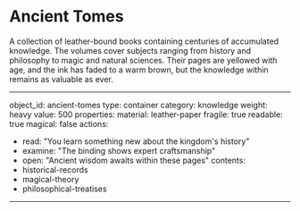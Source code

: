 # Ancient Tomes

A collection of leather-bound books containing centuries of accumulated knowledge. The volumes cover subjects ranging from history and philosophy to magic and natural sciences. Their pages are yellowed with age, and the ink has faded to a warm brown, but the knowledge within remains as valuable as ever.

---
object_id: ancient-tomes
type: container
category: knowledge
weight: heavy
value: 500
properties:
  material: leather-paper
  fragile: true
  readable: true
  magical: false
actions:
  - read: "You learn something new about the kingdom's history"
  - examine: "The binding shows expert craftsmanship"
  - open: "Ancient wisdom awaits within these pages"
contents:
  - historical-records
  - magical-theory
  - philosophical-treatises
---